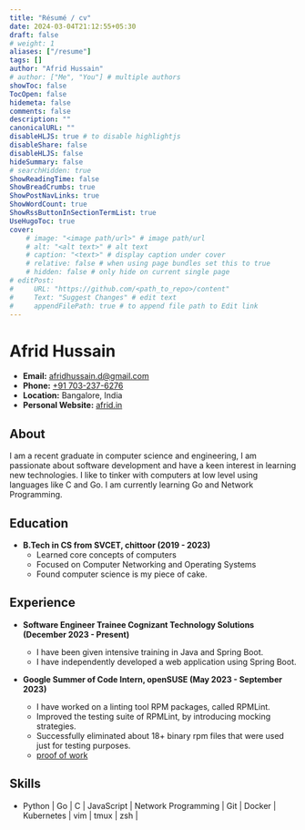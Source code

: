```yaml
---
title: "Résumé / cv"
date: 2024-03-04T21:12:55+05:30
draft: false
# weight: 1
aliases: ["/resume"]
tags: []
author: "Afrid Hussain"
# author: ["Me", "You"] # multiple authors
showToc: false
TocOpen: false
hidemeta: false
comments: false
description: ""
canonicalURL: ""
disableHLJS: true # to disable highlightjs
disableShare: false
disableHLJS: false
hideSummary: false
# searchHidden: true
ShowReadingTime: false
ShowBreadCrumbs: true
ShowPostNavLinks: true
ShowWordCount: true
ShowRssButtonInSectionTermList: true
UseHugoToc: true
cover:
    # image: "<image path/url>" # image path/url
    # alt: "<alt text>" # alt text
    # caption: "<text>" # display caption under cover
    # relative: false # when using page bundles set this to true
    # hidden: false # only hide on current single page
# editPost:
#     URL: "https://github.com/<path_to_repo>/content"
#     Text: "Suggest Changes" # edit text
#     appendFilePath: true # to append file path to Edit link
---
```

# Afrid Hussain

* **Email:** [afridhussain.d@gmail.com](mailto:afridhussain.d@gmail.com)
* **Phone:** [+91 703-237-6276](tel:+917032376276)
* **Location:** Bangalore, India
* **Personal Website:** [afrid.in](https://afrid.in)

## About

I am a recent graduate in computer science and engineering, 
I am passionate about software development and have a keen interest in learning new technologies.
I like to tinker with computers at low level using languages like C and Go.
I am currently learning Go and Network Programming.

## Education

* **B.Tech in CS from SVCET, chittoor (2019 - 2023)**
    * Learned core concepts of computers
    * Focused on Computer Networking and Operating Systems
    * Found computer science is my piece of cake.


## Experience

* **Software Engineer Trainee Cognizant Technology Solutions (December 2023 - Present)**

    * I have been given intensive training in Java and Spring Boot.
    * I have independently developed a web application using Spring Boot.

* **Google Summer of Code Intern, openSUSE (May 2023 - September 2023)**
    * I have worked on a linting tool RPM packages, called RPMLint.
    * Improved the testing suite of RPMLint, by introducing mocking strategies.
    * Successfully eliminated about 18+ binary rpm files that were used just for testing purposes.
    * [proof of work](https://summerofcode.withgoogle.com/archive/2023/projects/WxqvIPZs)


## Skills

* Python | Go | C | JavaScript | Network Programming | Git | Docker | Kubernetes | vim | tmux | zsh |
